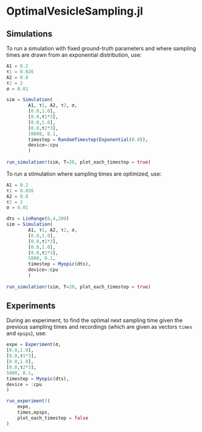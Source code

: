 # OptimalVesicleSampling.jl

## Simulations

To run a simulation with fixed ground-truth parameters and where sampling times are drawn from an exponential distribution, use:

```julia
A1 = 0.2
τ1 = 0.026
A2 = 0.8
τ2 = 2
σ = 0.01

sim = Simulation(
        A1, τ1, A2, τ2, σ,
        [0.0,1.0],
        [0.0,τ1*3],
        [0.0,1.0],
        [0.0,τ2*3],
        10000, 0.1,
        timestep = RandomTimestep(Exponential(0.8)),
        device=:cpu
        )
        
run_simulation!(sim, T=20, plot_each_timestep = true)
```

To run a stimulation where sampling times are optimized, use:
```julia
A1 = 0.2
τ1 = 0.026
A2 = 0.8
τ2 = 2
σ = 0.01

dts = LinRange(0,4,200)
sim = Simulation(
        A1, τ1, A2, τ2, σ,
        [0.0,1.0],
        [0.0,τ1*3],
        [0.0,1.0],
        [0.0,τ2*3],
        5000, 0.1,
        timestep = Myopic(dts),
        device=:cpu
        )
        
run_simulation!(sim, T=20, plot_each_timestep = true)
```

## Experiments

During an experiment, to find the optimal next sampling time given the previous sampling times and recordings (which are given as vectors `times` and `epsps`), use:

```julia
expe = Experiment(σ,
[0.0,1.0],
[0.0,τ1*3],
[0.0,1.0],
[0.0,τ2*3],
5000, 0.1,
timestep = Myopic(dts),
device = :cpu
)

run_experiment!(
    expe,
    times,epsps,
    plot_each_timestep = false
)
```
